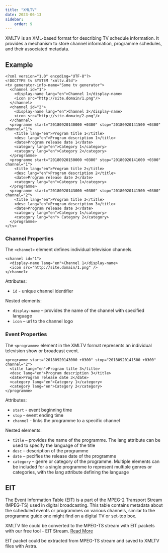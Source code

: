```yaml
---
title: "XMLTV"
date: 2023-06-13
sidebar:
    order: 9
---
```


XMLTV is an XML-based format for describing TV schedule information. It provides a mechanism to store channel information, programme schedules, and their associated metadata. 

## Example

```
<?xml version="1.0" encoding="UTF-8"?>
<!DOCTYPE tv SYSTEM "xmltv.dtd">
<tv generator-info-name="Some tv generator">
  <channel id="1">
    <display-name lang="en">Channel 1</display-name>
    <icon src="http://site.domain/1.png"/>
  </channel>
  <channel id="2">
    <display-name lang="en">Channel 2</display-name>
    <icon src="http://site.domain/2.png"/>
  </channel>
  <programme start="20180920140000 +0300" stop="20180920141500 +0300" channel="1">
    <title lang="en">Program title 1</title>
    <desc lang="en">Program description 1</title>
    <date>Program release date 1</date>
    <category lang="en">Category 1</category>
    <category lang="en">Category 2</category>
  </programme>
  <programme start="20180920150000 +0300" stop="20180920141600 +0300" channel="1">
    <title lang="en">Program title 2</title>
    <desc lang="en">Program description 2</title>
    <date>Program release date 2</date>
    <category lang="en">Category 1</category>
  </programme>
  <programme start="20180920143000 +0300" stop="20180920141500 +0300" channel="2">
    <title lang="en">Program title 3</title>
    <desc lang="en">Program description 3</title>
    <date>Program release date 3</date>
    <category lang="en">Category 1</category>
    <category lang="en"> Category 2</category>
  </programme>
</tv>
```

### Channel Properties

The `<channel>` element defines individual television channels.

```
<channel id="1">
  <display-name lang="en">Channel 1</display-name>
  <icon src="http://site.domain/1.png" />
</channel>
```

Attributes:

- `id` - unique channel identifier

Nested elements:

- `display-name` – provides the name of the channel with specified language
- `icon` – url to the channel logo

### Event Properties

The `<programme>` element in the XMLTV format represents an individual television show or broadcast event.

```
<programme start="20180920143000 +0300" stop="20180920141500 +0300" channel="2">
  <title lang="en">Program title 3</title>
  <desc lang="en">Program description 3</title>
  <date>Program release date 3</date>
  <category lang="en">Category 1</category>
  <category lang="en">Category 2</category>
</programme>
```

Attributes:

- `start` - event beginning time
- `stop` - event ending time
- `channel` - links the programme to a specific channel

Nested elements:

- `title` – provides the name of the programme. The lang attribute can be used to specify the language of the title
- `desc` – description of the programme
- `date` – pecifies the release date of the programme
- `category` – genre or category of the programme. Multiple <category> elements can be included for a single programme to represent multiple genres or categories, with the lang attribute defining the language

## EIT

The Event Information Table (EIT) is a part of the MPEG-2 Transport Stream (MPEG-TS) used in digital broadcasting. This table contains metadata about the scheduled events or programmes on various channels, similar to the programme guide one might find on a digital TV or set-top box.

XMLTV file could be converted to the MPEG-TS stream with EIT packets with our free tool - EIT Stream. [Read More](/misc/tools-and-utilities/tv-and-media/eit-stream)

EIT packet could be extracted from MPEG-TS stream and saved to XMLTV files with Astra.
